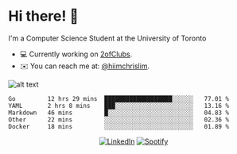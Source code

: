 # Hi there! 👋
I'm a Computer Science Student at the University of Toronto

- 💻 Currently working on [2ofClubs](https://github.com/2-of-clubs).
- ✉️ You can reach me at: [@hiimchrislim](mailto:hello@hiimchrislim.co).

![alt text](https://user-images.githubusercontent.com/24628243/87171758-22f18c00-c2a1-11ea-9d8d-2777e59004b4.png "2ofClubs Logo")

<!--START_SECTION:waka-->
```text
Go         12 hrs 29 mins  ███████████████████░░░░░░   77.01 % 
YAML       2 hrs 8 mins    ███░░░░░░░░░░░░░░░░░░░░░░   13.16 % 
Markdown   46 mins         █░░░░░░░░░░░░░░░░░░░░░░░░   04.83 % 
Other      22 mins         ░░░░░░░░░░░░░░░░░░░░░░░░░   02.36 % 
Docker     18 mins         ░░░░░░░░░░░░░░░░░░░░░░░░░   01.89 %
```
<!--END_SECTION:waka-->

<div align="center">
<a href="https://www.linkedin.com/in/hiimchrislim" target="_blank"><img src="https://img.shields.io/badge/LinkedIn-%230077B5.svg?&style=flat-square&logo=linkedin&logoColor=white" alt="LinkedIn"></a>
<a href="https://open.spotify.com/user/clim1231" target="_blank"><img src="https://img.shields.io/badge/Spotify-%231ED760.svg?&style=flat-square&logo=spotify&logoColor=white" alt="Spotify"></a>

</div>
